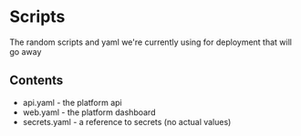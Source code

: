 # Scripts

The random scripts and yaml we're currently using for deployment that will go away

## Contents

- api.yaml - the platform api
- web.yaml - the platform dashboard
- secrets.yaml - a reference to secrets (no actual values)
